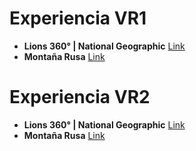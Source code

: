# Experiencia VR1

- **Lions 360° | National Geographic** [Link](https://www.youtube.com/watch?v=sPyAQQklc1s)
- **Montaña Rusa** [Link](https://www.youtube.com/watch?v=ix9Ioymijfw)

# Experiencia VR2

- **Lions 360° | National Geographic** [Link](https://www.youtube.com/watch?v=sPyAQQklc1s)
- **Montaña Rusa** [Link](https://www.youtube.com/watch?v=ix9Ioymijfw)


